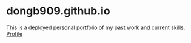 # dongb909.github.io
This is a deployed personal portfolio of my past work and current skills. [Profile](https://dongb909.github.io/)

